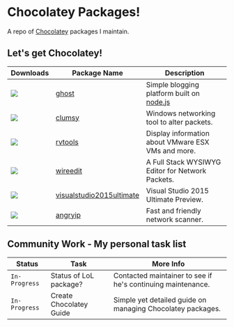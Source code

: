 # Chocolatey Packages!
A repo of [Chocolatey] packages I maintain.

## Let's get Chocolatey!
| Downloads | Package Name                    | Description                                                          |
|-----------|---------------------------------|----------------------------------------------------------------------|
| [![](http://img.shields.io/chocolatey/dt/ghost.svg)](https://chocolatey.org/packages/ghost) | [ghost]                          | Simple blogging platform built on [node.js]                          |
| [![](http://img.shields.io/chocolatey/dt/clumsy.svg)](https://chocolatey.org/packages/clumsy) | [clumsy]                        | Windows networking tool to alter packets.                            |
| [![](http://img.shields.io/chocolatey/dt/rvtools.svg)](https://chocolatey.org/packages/rvtools) | [rvtools]                        | Display information about VMware ESX VMs and more.                   |
| [![](http://img.shields.io/chocolatey/dt/wireedit.svg)](https://chocolatey.org/packages/wireedit) | [wireedit]                       | A Full Stack WYSIWYG Editor for Network Packets.                     |
| [![](http://img.shields.io/chocolatey/dt/visualstudio2015ultimate.svg)](https://chocolatey.org/packages/visualstudio2015ultimate) | [visualstudio2015ultimate]        | Visual Studio 2015 Ultimate Preview.                                          |
| [![](http://img.shields.io/chocolatey/dt/angryip.svg)](https://chocolatey.org/packages/angryip) | [angryip]                        | Fast and friendly network scanner.                                   |


## Community Work - My personal task list
| Status        | Task                                   | More Info                                                            |
|---------------|----------------------------------------|----------------------------------------------------------------------|
| `In-Progress`        | Status of LoL package?                 | Contacted maintainer to see if he's continuing maintenance.          |
| `In-Progress` | Create Chocolatey Guide         | Simple yet detailed guide on managing Chocolatey packages.           |



<!-- Links -->

[Chocolatey]: https://chocolatey.org/
[clumsy]: https://chocolatey.org/packages/clumsy
[rvtools]: https://chocolatey.org/packages/rvtools
[ghost]: https://chocolatey.org/packages/ghost
[wireedit]: https://chocolatey.org/packages/wireedit
[rust]: https://chocolatey.org/packages/rust
[pull request]: https://github.com/mwrock/Chocolatey-Packages/pull/23
[node.js]: http://nodejs.org/
[visualstudio2015ultimate]: https://chocolatey.org/packages/visualstudio2015ultimate
[rescuetime]: https://www.rescuetime.com/installers/RescueTimeInstaller.exe
[firefox-dev]: https://chocolatey.org/packages/firefox-dev
[angryip]: https://chocolatey.org/packages/angryip
